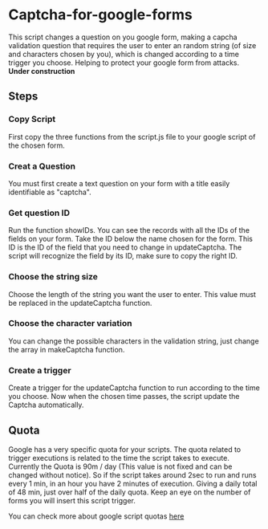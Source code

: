 # Captcha-for-google-forms

This script changes a question on you google form, making a capcha validation question that requires the user to enter an random string (of size and characters chosen by you), which is changed according to a time trigger you choose. Helping to protect your google form from attacks.
**Under construction**

## Steps

### Copy Script

First copy the three functions from the script.js file to your google script of the chosen form.

### Creat a Question

You must first create a text question on your form with a title easily identifiable as "captcha".

### Get question ID

Run the function showIDs. You can see the records with all the IDs of the fields on your form. Take the ID below the name chosen for the form. This ID is the ID of the field that you need to change in updateCaptcha. The script will recognize the field by its ID, make sure to copy the right ID.

### Choose the string size

Choose the length of the string you want the user to enter. This value must be replaced in the updateCaptcha function.

### Choose the character variation

You can change the possible characters in the validation string, just change the array in makeCaptcha function.

### Create a trigger

Create a trigger for the updateCaptcha function to run according to the time you choose. Now when the chosen time passes, the script update the Captcha automatically.

## Quota

Google has a very specific quota for your scripts. The quota related to trigger executions is related to the time the script takes to execute. Currently the Quota is 90m / day (This value is not fixed and can be changed without notice). So if the script takes around 2sec to run and runs every 1 min, in an hour you have 2 minutes of execution. Giving a daily total of 48 min, just over half of the daily quota. Keep an eye on the number of forms you will insert this script trigger.

You can check more about google script quotas [here](https://developers.google.com/apps-script/guides/services/quotas)
